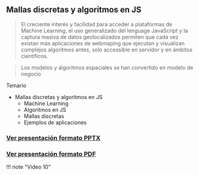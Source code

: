 ## Mallas discretas y algoritmos en JS

> El creciente interés y facilidad para acceder a plataformas de Machine Learning, el uso generalizado del lenguage JavaScript y la captura masiva de datos geolocalizados permiten que cada vez existan más aplicaciones de webmaping que ejecutan y visualizan complejos algoritmos antes, solo accessible en servidor y en àmbitos cientificos.

> Los modelos y algoritmos espaciales se han convertido en modelo de negocio



Temario

* Mallas discretas y algoritmos en JS
    * Machine Learning
    * Algoritmos en JS
    * Mallas discretas
    * Ejemplos de aplicaciones

### [Ver presentación formato PPTX](presentacion/Mallas-algoritmos-js.pptx)
### [Ver presentación formato PDF](presentacion/Mallas-algoritmos-js.pdf)
!!! note "Video 10"